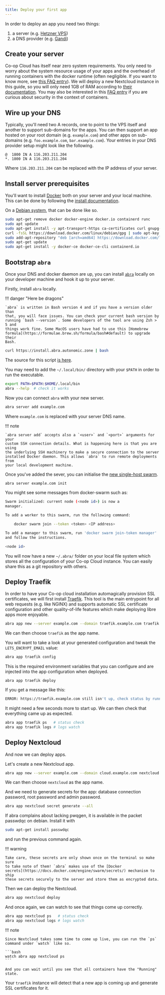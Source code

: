 ```yaml
---
title: Deploy your first app
---
```


In order to deploy an app you need two things:

1. a server (e.g. [Hetzner VPS](https://www.hetzner.com/cloud))
2. a DNS provider (e.g. [Gandi](https://www.gandi.net/en))

## Create your server

Co-op Cloud has itself near zero system requirements. You only need to worry about the system resource usage of your apps and the overhead of running containers with the docker runtime (often negligible. If you want to know more, see [this FAQ entry](/faq/#isnt-running-everything-in-containers-inefficient)). We will deploy a new Nextcloud instance in this guide, so you will only need 1GB of RAM according to [their documentation](https://docs.nextcloud.com/server/latest/admin_manual/installation/system_requirements.html). You may also be interested in this [FAQ entry](/faq/#arent-containers-horrible-from-a-security-perspective) if you are curious about security in the context of containers.

## Wire up your DNS

Typically, you'll need two A records, one to point to the VPS itself and another to support sub-domains for the apps. You can then support an app hosted on your root domain (e.g. `example.com`) and other apps on sub-domains (e.g. `foo.example.com`, `bar.example.com`). Your entries in your DNS provider setup might look like the following.

    @  1800 IN A 116.203.211.204
    *. 1800 IN A 116.203.211.204

Where `116.203.211.204` can be replaced with the IP address of your server.

## Install server prerequisites

You'll want to install [Docker](https://www.docker.com/) both on your server and your local machine. This can be done by following the [install documentation](https://docs.docker.com/engine/install/).

On a [Debian system](https://docs.docker.com/engine/install/debian/), that can be done like so.

```bash
sudo apt-get remove docker docker-engine docker.io containerd runc
sudo apt update
sudo apt-get install -y apt-transport-https ca-certificates curl gnupg-agent software-properties-common
curl -fsSL https://download.docker.com/linux/debian/gpg | sudo apt-key add -
sudo add-apt-repository "deb [arch=amd64] https://download.docker.com/linux/debian $(lsb_release -cs) stable"
sudo apt-get update
sudo apt-get install -y docker-ce docker-ce-cli containerd.io
```

## Bootstrap `abra`

Once your DNS and docker daemon are up, you can install [`abra`](https://git.autonomic.zone/autonomic-cooperative/abra) locally on your developer machine and hook it up to your server.

Firstly, install `abra` locally.

!!! danger "Here be dragons"

    `abra` is written in Bash version 4 and if you have a version older than
    that, you will face issues. You can check your current bash version by
    running `bash --version`. Some developers of the tool are using Zsh > 5 and
    things work fine. Some MacOS users have had to use this [Homebrew
    formula](https://formulae.brew.sh/formula/bash#default) to upgrade their
    Bash.

```bash
curl https://install.abra.autonomic.zone | bash
```

The source for this script [is here](https://git.autonomic.zone/coop-cloud/abra/src/branch/main/installer/installer).

You may need to add the `~/.local/bin/` directory with your `$PATH` in order to run the executable.

```bash
export PATH=$PATH:$HOME/.local/bin
abra --help  # check it works
```

Now you can connect `abra` with your new server.

```bash
abra server add example.com
```

Where `example.com` is replaced with your server DNS name.

!!! note

    `abra server add` accepts also a `<user>` and `<port>` arguments for your
    custom SSH connection details. What is happening here is that you are using
    the underlying SSH machinery to make a secure connection to the server
    installed Docker daemon. This allows `abra` to run remote deployments from
    your local development machine.

Once you've added the sever, you can initialise the [new single-host swarm](https://docs.docker.com/engine/swarm/key-concepts/).

```bash
abra server example.com init
```

You might see some messages from docker-swarm such as:

```bash
Swarm initialized: current node (<node id>) is now a
manager.

To add a worker to this swarm, run the following command:

    docker swarm join --token <token> <IP address>

To add a manager to this swarm, run 'docker swarm join-token manager'
and follow the instructions.

<node id>
```


You will now have a new `~/.abra/` folder on your local file system which stores all the configuration of your Co-op Cloud instance. You can easily share this as a git repository with others.

## Deploy Traefik

In order to have your Co-op cloud installation automagically provision SSL certificates, we will first install [Traefik](https://doc.traefik.io/traefik/). This tool is the main entrypoint for all web requests (e.g. like NGINX) and supports automatic SSL certificate configuration and other quality-of-life features which make deploying libre apps more enjoyable.

```bash
abra app new --server example.com --domain traefik.example.com traefik
```

We can then choose `traefik` as the app name.

You will want to take a look at your generated configuration and tweak the `LETS_ENCRYPT_EMAIL` value:

```bash
abra app traefik config
```

This is the required environment variables that you can configure and are injected into the app configuration when deployed.

```
abra app traefik deploy
```

If you get a message like this:
```bash
ERROR: https://traefik.example.com still isn't up, check status by running "abra app traefik ps"
```
It might need a few seconds more to start up. We can then check that everything came up as expected.

```bash
abra app traefik ps   # status check
abra app traefik logs # logs watch
```

## Deploy Nextcloud

And now we can deploy apps.

Let's create a new Nextcloud app.

```bash
abra app new --server example.com --domain cloud.example.com nextcloud
```

We can then choose `nextcloud` as the app name.

And we need to generate secrets for the app: database connection password, root password and admin password. 

```bash
abra app nextcloud secret generate --all
```

If abra complains about lacking pwqgen, it is available in the packet passwdqc on debian. Install it with
```bash
sudo apt-get install passwdqc
```
and run the previous command again.

!!! warning

    Take care, these secrets are only shown once on the terminal so make sure
    to take note of them! `abra` makes use of the [Docker
    secrets](https://docs.docker.com/engine/swarm/secrets/) mechanism to ship
    these secrets securely to the server and store them as encrypted data.

Then we can deploy the Nextcloud.

```bash
abra app nextcloud deploy
```

And once again, we can watch to see that things come up correctly.

```bash
abra app nextcloud ps   # status check
abra app nextcloud logs # logs watch
```

!!! note

    Since Nextcloud takes some time to come up live, you can run the `ps`
    command under `watch` like so.

    ```bash
    watch abra app nextcloud ps
    ```

    And you can wait until you see that all containers have the "Running" state.

Your `traefik` instance will detect that a new app is coming up and generate SSL certificates for it.
